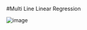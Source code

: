#Multi Line Linear Regression

![image](https://github.com/atharvagasheTAMU/MultiLineLinearRegression/assets/146036006/35c64381-93d8-4044-8592-e5b271c52ca0)
